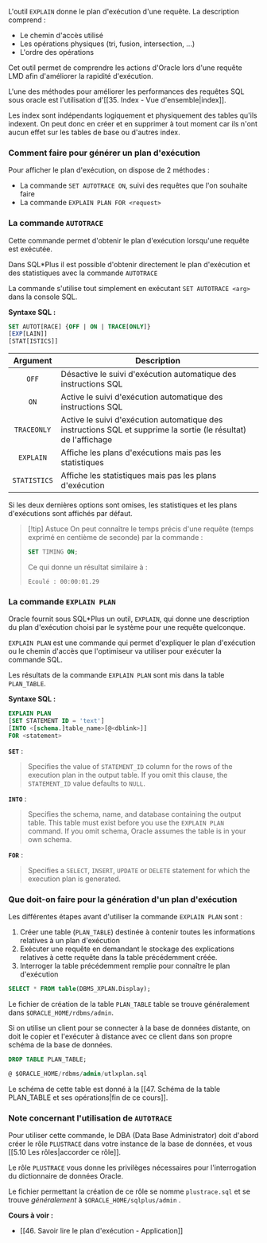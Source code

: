 L'outil `EXPLAIN` donne le plan d'exécution d'une requête. La description comprend : 

- Le chemin d'accès utilisé
- Les opérations physiques (tri, fusion, intersection, ...)
- L'ordre des opérations

Cet outil permet de comprendre les actions d'Oracle lors d'une requête LMD afin d'améliorer la rapidité d'exécution.

L'une des méthodes pour améliorer les performances des requêtes SQL sous oracle est l'utilisation d'[[35. Index - Vue d'ensemble|index]].

Les index sont indépendants logiquement et physiquement des tables qu'ils indexent. On peut donc en créer et en supprimer à tout moment car ils n'ont aucun effet sur les tables de base ou d'autres index.

### Comment faire pour générer un plan d'exécution

Pour afficher le plan d'exécution, on dispose de 2 méthodes : 

- La commande `SET AUTOTRACE ON`, suivi des requêtes que l'on souhaite faire
- La commande `EXPLAIN PLAN FOR <request>`

### La commande `AUTOTRACE`

Cette commande permet d'obtenir le plan d'exécution lorsqu'une requête est exécutée.

Dans SQL\*Plus il est possible d'obtenir directement le plan d'exécution et des statistiques avec la commande `AUTOTRACE`

La commande s'utilise tout simplement en exécutant `SET AUTOTRACE <arg>` dans la console SQL.

**Syntaxe SQL :**

```SQL
SET AUTOT[RACE] {OFF | ON | TRACE[ONLY]} 
[EXP[LAIN]]
[STAT[ISTICS]]
```

| Argument     | Description                                                                                                     |
| :------------: | --------------------------------------------------------------------------------------------------------------- |
| `OFF`        | Désactive le suivi d'exécution automatique des instructions SQL                                                 |
| `ON`         | Active le suivi d'exécution automatique des instructions SQL                                                    |
| `TRACEONLY`  | Active le suivi d'exécution automatique des instructions SQL et supprime la sortie (le résultat) de l'affichage |
| `EXPLAIN`    | Affiche les plans d'exécutions mais pas les statistiques                                                        |
| `STATISTICS` | Affiche les statistiques mais pas les plans d'exécution                                                                                                                |

Si les deux dernières options sont omises, les statistiques et les plans d'exécutions sont affichés par défaut.

>[!tip] Astuce
>On peut connaître le temps précis d'une requête (temps exprimé en centième de seconde) par la commande : 
>```SQL
> SET TIMING ON;
> ```
> 
> Ce qui donne un résultat similaire à :
> 
> ```
> Ecoulé : 00:00:01.29
> ```

### La commande `EXPLAIN PLAN`

Oracle fournit sous SQL\*Plus un outil, `EXPLAIN`, qui donne une description du plan d'exécution choisi par le système pour une requête quelconque.

`EXPLAIN PLAN` est une commande qui permet d'expliquer le plan d'exécution ou le chemin d'accès que l'optimiseur va utiliser pour exécuter la commande SQL.

Les résultats de la commande `EXPLAIN PLAN` sont mis dans la table `PLAN_TABLE`.

**Syntaxe SQL :**

```SQL
EXPLAIN PLAN
[SET STATEMENT ID = 'text']
[INTO <[schema.]table_name>[@<dblink>]]
FOR <statement>
```

**`SET`** :

> Specifies the value of `STATEMENT_ID` column for the rows of the execution plan in the output table. If you omit this clause, the `STATEMENT_ID` value defaults to `NULL`.

**`INTO`** : 

> Specifies the schema, name, and database containing the output table.
> This table must exist before you use the `EXPLAIN PLAN` command. If you omit schema, Oracle assumes the table is in your own schema.

**`FOR`** : 

> Specifies a `SELECT`, `INSERT`, `UPDATE` or `DELETE` statement for which the execution plan is generated.

### Que doit-on faire pour la génération d'un plan d'exécution

Les différentes étapes avant d'utiliser la commande `EXPLAIN PLAN` sont : 

1. Créer une table (`PLAN_TABLE`) destinée à contenir toutes les informations relatives à un plan d'exécution
2. Exécuter une requête en demandant le stockage des explications relatives à cette requête dans la table précédemment créée.
3. Interroger la table précédemment remplie pour connaître le plan d'exécution

```SQL
SELECT * FROM table(DBMS_XPLAN.Display);
```

Le fichier de création de la table `PLAN_TABLE` table se trouve généralement dans `$ORACLE_HOME/rdbms/admin`.

Si on utilise un client pour se connecter à la base de données distante, on doit le copier et l'exécuter à distance avec ce client dans son propre schéma de la base de données.

```SQL
DROP TABLE PLAN_TABLE;

@ $ORACLE_HOME/rdbms/admin/utlxplan.sql
```

Le schéma de cette table est donné à la [[47. Schéma de la table PLAN_TABLE et ses opérations|fin de ce cours]].

### Note concernant l'utilisation de `AUTOTRACE`

Pour utiliser cette commande, le DBA (Data Base Administrator) doit d'abord créer le rôle `PLUSTRACE` dans votre instance de la base de données, et vous [[5.10 Les rôles|accorder ce rôle]].

Le rôle `PLUSTRACE` vous donne les privilèges nécessaires pour l'interrogation du dictionnaire de données Oracle.

Le fichier permettant la création de ce rôle se nomme `plustrace.sql` et se trouve *généralement* à `$ORACLE_HOME/sqlplus/admin` .

**Cours à voir :**
- [[46. Savoir lire le plan d'exécution - Application]]